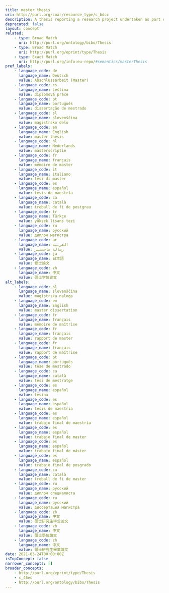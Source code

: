 ```yaml
---
title: master thesis
uri: http://purl.org/coar/resource_type/c_bdcc
description: A thesis reporting a research project undertaken as part of a graduate course of education leading to a master's degree.
deprecated: false
layout: concept
related:
    - type: Broad Match
      uri: http://purl.org/ontology/bibo/Thesis
    - type: Broad Match
      uri: http://purl.org/eprint/type/Thesis
    - type: Exact Match
      uri: http://purl.org/info:eu-repo/#semantics/masterThesis
pref_labels:
    - language_code: de
      language_name: Deutsch
      value: Abschlussarbeit (Master)
    - language_code: cs
      language_name: čeština
      value: diplomová práce
    - language_code: pt
      language_name: português
      value: dissertação de mestrado
    - language_code: sl
      language_name: slovenščina
      value: magistrsko delo
    - language_code: en
      language_name: English
      value: master thesis
    - language_code: nl
      language_name: Nederlands
      value: masterscriptie
    - language_code: fr
      language_name: français
      value: mémoire de master
    - language_code: it
      language_name: italiano
      value: tesi di master
    - language_code: es
      language_name: español
      value: tesis de maestría
    - language_code: ca
      language_name: català
      value: treball de fi de postgrau
    - language_code: tr
      language_name: Türkçe
      value: yüksek lisans tezi
    - language_code: ru
      language_name: русский
      value: диплом магистра
    - language_code: ar
      language_name: العربية
      value: رسالة ماجستير
    - language_code: ja
      language_name: 日本語
      value: 修士論文
    - language_code: zh
      language_name: 中文
      value: 硕士学位论文
alt_labels:
    - language_code: sl
      language_name: slovenščina
      value: magistrska naloga
    - language_code: en
      language_name: English
      value: master dissertation
    - language_code: fr
      language_name: français
      value: mémoire de maîtrise
    - language_code: fr
      language_name: français
      value: rapport de master
    - language_code: fr
      language_name: français
      value: rapport de maîtrise
    - language_code: pt
      language_name: português
      value: tese de mestrado
    - language_code: ca
      language_name: català
      value: tesi de mestratge
    - language_code: es
      language_name: español
      value: tesina
    - language_code: es
      language_name: español
      value: tesis de maestria
    - language_code: es
      language_name: español
      value: trabajo final de maestría
    - language_code: es
      language_name: español
      value: trabajo final de master
    - language_code: es
      language_name: español
      value: trabajo final de máster
    - language_code: es
      language_name: español
      value: trabajo final de posgrado
    - language_code: ca
      language_name: català
      value: treball de fi de master
    - language_code: ru
      language_name: русский
      value: диплом специалиста
    - language_code: ru
      language_name: русский
      value: диссертация магистра
    - language_code: zh
      language_name: 中文
      value: 硕士研究生毕业论文
    - language_code: zh
      language_name: 中文
      value: 碩士學位論文
    - language_code: zh
      language_name: 中文
      value: 碩士研究生畢業論文
date: 2021-03-24T00:00:00Z
isTopConcept: false
narrower_concepts: []
broader_concepts:
    - http://purl.org/eprint/type/Thesis
    - c_46ec
    - http://purl.org/ontology/bibo/Thesis
---
```


